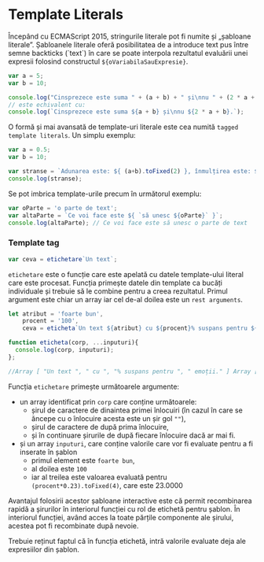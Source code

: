 # Template Literals

Începând cu ECMAScript 2015, stringurile literale pot fi numite și „șabloane literale”. Șabloanele literale oferă posibilitatea de a introduce text pus între semne backticks (\`text\`) în care se poate interpola rezultatul evaluării unei expresii folosind constructul `${oVariabilaSauExpresie}`.

```javascript
var a = 5;
var b = 10;

console.log("Cinsprezece este suma " + (a + b) + " și\nnu " + (2 * a + b) + ".");
// este echivalent cu:
console.log(`Cinsprezece este suma ${a + b} și\nnu ${2 * a + b}.`);
```

O formă și mai avansată de template-uri literale este cea numită `tagged template literals`. Un simplu exemplu:

```javascript
var a = 0.5;
var b = 10;

var stranse = `Adunarea este: ${ (a+b).toFixed(2) }, înmulțirea este: ${ a*b }`;
console.log(stranse);
```

Se pot imbrica template-urile precum în următorul exemplu:

```javascript
var oParte = 'o parte de text';
var altaParte = `Ce voi face este ${ `să unesc ${oParte}` }`;
console.log(altaParte); // Ce voi face este să unesc o parte de text
```

### Template tag

```javascript
var ceva = etichetare`Un text`;
```

`etichetare` este o funcție care este apelată cu datele template-ului literal care este procesat. Funcția primește datele din template ca bucăți individuale și trebuie să le combine pentru a creea rezultatul. Primul argument este chiar un array iar cel de-al doilea este un `rest arguments`.

```javascript
let atribut = 'foarte bun',
    procent = '100',
    ceva = eticheta`Un text ${atribut} cu ${procent}% suspans pentru ${(procent*0.23).toFixed(4)} emoții.`;

function eticheta(corp, ...inputuri){
  console.log(corp, inputuri);
};

//Array [ "Un text ", " cu ", "% suspans pentru ", " emoții." ] Array [ "foarte bun", "100", "23.0000" ]
```

Funcția `etichetare` primește următoarele argumente:
- un array identificat prin `corp` care conține următoarele:
  - șirul de caractere de dinaintea primei înlocuiri (în cazul în care se ăncepe cu o înlocuire acesta este un șir gol `""`),
  - șirul de caractere de după prima înlocuire,
  - și în continuare șirurile de după fiecare înlocuire dacă ar mai fi.
- și un array `inputuri`, care conține valorile care vor fi evaluate pentru a fi inserate în șablon
  - primul element este `foarte bun`,
  - al doilea este `100`
  - iar al treilea este valoarea evaluată pentru `(procent*0.23).toFixed(4)`, care este 23.0000

Avantajul folosirii acestor șabloane interactive este că permit recombinarea rapidă a șirurilor în interiorul funcției cu rol de etichetă pentru șablon. În interiorul funcției, având acces la toate părțile componente ale șirului, acestea pot fi recombinate după nevoie.

Trebuie reținut faptul că în funcția etichetă, intră valorile evaluate deja ale expresiilor din șablon.
